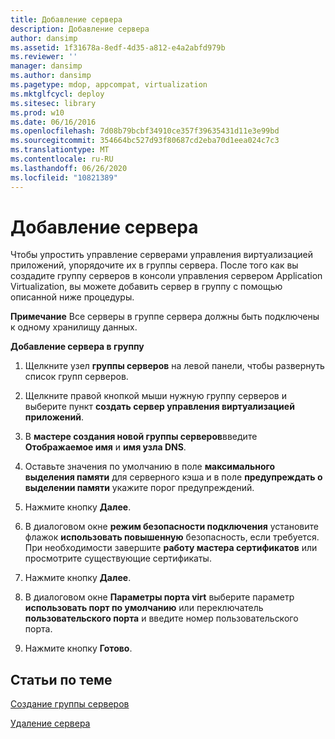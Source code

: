 ```yaml
---
title: Добавление сервера
description: Добавление сервера
author: dansimp
ms.assetid: 1f31678a-8edf-4d35-a812-e4a2abfd979b
ms.reviewer: ''
manager: dansimp
ms.author: dansimp
ms.pagetype: mdop, appcompat, virtualization
ms.mktglfcycl: deploy
ms.sitesec: library
ms.prod: w10
ms.date: 06/16/2016
ms.openlocfilehash: 7d08b79bcbf34910ce357f39635431d11e3e99bd
ms.sourcegitcommit: 354664bc527d93f80687cd2eba70d1eea024c7c3
ms.translationtype: MT
ms.contentlocale: ru-RU
ms.lasthandoff: 06/26/2020
ms.locfileid: "10821389"
---
```

# Добавление сервера


Чтобы упростить управление серверами управления виртуализацией приложений, упорядочите их в группы сервера. После того как вы создадите группу серверов в консоли управления сервером Application Virtualization, вы можете добавить сервер в группу с помощью описанной ниже процедуры.

**Примечание**  Все серверы в группе сервера должны быть подключены к одному хранилищу данных.

 

**Добавление сервера в группу**

1.  Щелкните узел **группы серверов** на левой панели, чтобы развернуть список групп серверов.

2.  Щелкните правой кнопкой мыши нужную группу серверов и выберите пункт **создать сервер управления виртуализацией приложений**.

3.  В **мастере создания новой группы серверов**введите **Отображаемое имя** и **имя узла DNS**.

4.  Оставьте значения по умолчанию в поле **максимального выделения памяти** для серверного кэша и в поле **предупреждать о выделении памяти** укажите порог предупреждений.

5.  Нажмите кнопку **Далее**.

6.  В диалоговом окне **режим безопасности подключения** установите флажок **использовать повышенную** безопасность, если требуется. При необходимости завершите **работу мастера сертификатов** или просмотрите существующие сертификаты.

7.  Нажмите кнопку **Далее**.

8.  В диалоговом окне **Параметры порта virt** выберите параметр **использовать порт по умолчанию** или переключатель **пользовательского порта** и введите номер пользовательского порта.

9.  Нажмите кнопку **Готово**.

## Статьи по теме


[Создание группы серверов](how-to-create-a-server-group.md)

[Удаление сервера](how-to-remove-a-server.md)

 

 





